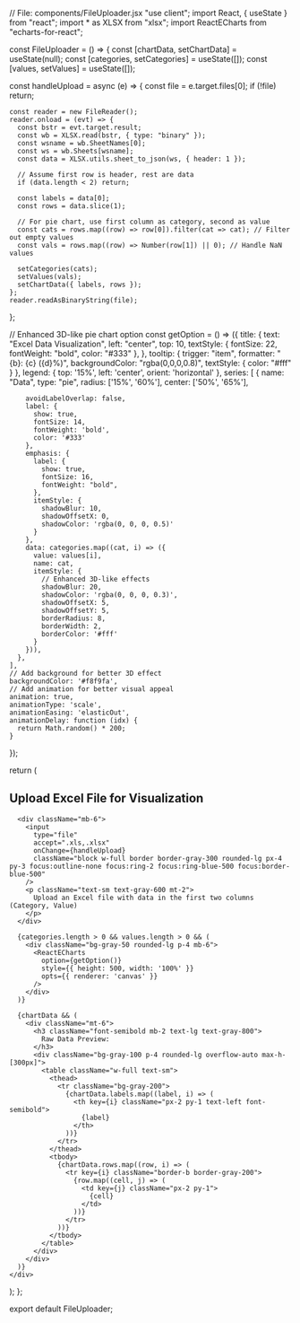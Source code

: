 // File: components/FileUploader.jsx
"use client";
import React, { useState } from "react";
import * as XLSX from "xlsx";
import ReactECharts from "echarts-for-react";

const FileUploader = () => {
  const [chartData, setChartData] = useState(null);
  const [categories, setCategories] = useState([]);
  const [values, setValues] = useState([]);

  const handleUpload = async (e) => {
    const file = e.target.files[0];
    if (!file) return;
    
    const reader = new FileReader();
    reader.onload = (evt) => {
      const bstr = evt.target.result;
      const wb = XLSX.read(bstr, { type: "binary" });
      const wsname = wb.SheetNames[0];
      const ws = wb.Sheets[wsname];
      const data = XLSX.utils.sheet_to_json(ws, { header: 1 });
      
      // Assume first row is header, rest are data
      if (data.length < 2) return;
      
      const labels = data[0];
      const rows = data.slice(1);
      
      // For pie chart, use first column as category, second as value
      const cats = rows.map((row) => row[0]).filter(cat => cat); // Filter out empty values
      const vals = rows.map((row) => Number(row[1]) || 0); // Handle NaN values
      
      setCategories(cats);
      setValues(vals);
      setChartData({ labels, rows });
    };
    reader.readAsBinaryString(file);
  };

  // Enhanced 3D-like pie chart option
  const getOption = () => ({
    title: {
      text: "Excel Data Visualization",
      left: "center",
      top: 10,
      textStyle: {
        fontSize: 22,
        fontWeight: "bold",
        color: "#333"
      },
    },
    tooltip: {
      trigger: "item",
      formatter: "{b}: {c} ({d}%)",
      backgroundColor: "rgba(0,0,0,0.8)",
      textStyle: {
        color: "#fff"
      }
    },
    legend: {
      top: '15%',
      left: 'center',
      orient: 'horizontal'
    },
    series: [
      {
        name: "Data",
        type: "pie",
        radius: ['15%', '60%'], 
        center: ['50%', '65%'],
      
        avoidLabelOverlap: false,
        label: {
          show: true,
          fontSize: 14,
          fontWeight: 'bold',
          color: '#333'
        },
        emphasis: {
          label: {
            show: true,
            fontSize: 16,
            fontWeight: "bold",
          },
          itemStyle: {
            shadowBlur: 10,
            shadowOffsetX: 0,
            shadowColor: 'rgba(0, 0, 0, 0.5)'
          }
        },
        data: categories.map((cat, i) => ({ 
          value: values[i], 
          name: cat,
          itemStyle: {
            // Enhanced 3D-like effects
            shadowBlur: 20,
            shadowColor: 'rgba(0, 0, 0, 0.3)',
            shadowOffsetX: 5,
            shadowOffsetY: 5,
            borderRadius: 8,
            borderWidth: 2,
            borderColor: '#fff'
          }
        })),
      },
    ],
    // Add background for better 3D effect
    backgroundColor: '#f8f9fa',
    // Add animation for better visual appeal
    animation: true,
    animationType: 'scale',
    animationEasing: 'elasticOut',
    animationDelay: function (idx) {
      return Math.random() * 200;
    }
  });

  return (
    <div className="p-8 max-w-4xl mx-auto bg-white rounded-lg shadow-lg mt-8">
      <h2 className="text-2xl font-bold mb-4 text-center text-gray-800">
        Upload Excel File for Visualization
      </h2>
      
      <div className="mb-6">
        <input
          type="file"
          accept=".xls,.xlsx"
          onChange={handleUpload}
          className="block w-full border border-gray-300 rounded-lg px-4 py-3 focus:outline-none focus:ring-2 focus:ring-blue-500 focus:border-blue-500"
        />
        <p className="text-sm text-gray-600 mt-2">
          Upload an Excel file with data in the first two columns (Category, Value)
        </p>
      </div>

      {categories.length > 0 && values.length > 0 && (
        <div className="bg-gray-50 rounded-lg p-4 mb-6">
          <ReactECharts 
            option={getOption()} 
            style={{ height: 500, width: '100%' }} 
            opts={{ renderer: 'canvas' }}
          />
        </div>
      )}

      {chartData && (
        <div className="mt-6">
          <h3 className="font-semibold mb-2 text-lg text-gray-800">
            Raw Data Preview:
          </h3>
          <div className="bg-gray-100 p-4 rounded-lg overflow-auto max-h-[300px]">
            <table className="w-full text-sm">
              <thead>
                <tr className="bg-gray-200">
                  {chartData.labels.map((label, i) => (
                    <th key={i} className="px-2 py-1 text-left font-semibold">
                      {label}
                    </th>
                  ))}
                </tr>
              </thead>
              <tbody>
                {chartData.rows.map((row, i) => (
                  <tr key={i} className="border-b border-gray-200">
                    {row.map((cell, j) => (
                      <td key={j} className="px-2 py-1">
                        {cell}
                      </td>
                    ))}
                  </tr>
                ))}
              </tbody>
            </table>
          </div>
        </div>
      )}
    </div>
  );
};

export default FileUploader;